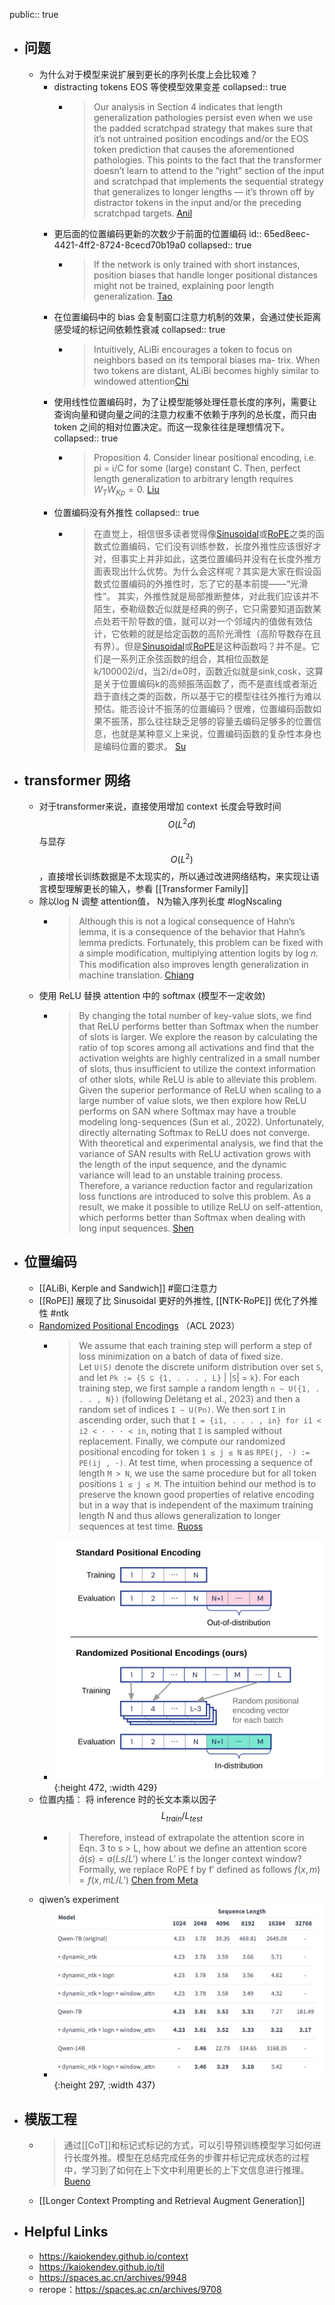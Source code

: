 public:: true

- ## 问题
	- 为什么对于模型来说扩展到更长的序列长度上会比较难？
		- distracting tokens EOS 等使模型效果变差
		  collapsed:: true
			- > Our analysis in Section 4 indicates that length generalization pathologies persist even when we use the padded scratchpad strategy that makes sure that it’s not untrained position encodings and/or the EOS token prediction that causes the aforementioned pathologies. This points to the fact that the transformer doesn’t learn to attend to the “right” section of the input and scratchpad that implements the sequential strategy that generalizes to longer lengths — it’s thrown off by distractor tokens in the input and/or the preceding scratchpad targets. [Anil](https://arxiv.org/abs/2207.04901)
		- 更后面的位置编码更新的次数少于前面的位置编码
		  id:: 65ed8eec-4421-4ff2-8724-8cecd70b19a0
		  collapsed:: true
			- > If the network is only trained with short instances, position biases that handle longer positional distances might not be trained, explaining poor length generalization. [Tao](https://arxiv.org/abs/2305.04859)
		- 在位置编码中的 bias 会复制窗口注意力机制的效果，会通过使长距离感受域的标记间依赖性衰减
		  collapsed:: true
			- > Intuitively, ALiBi encourages a token to focus on neighbors based on its temporal biases ma- trix. When two tokens are distant, ALiBi becomes highly similar to windowed attention[Chi](https://arxiv.org/abs/2212.10356)
		- 使用线性位置编码时，为了让模型能够处理任意长度的序列，需要让查询向量和键向量之间的注意力权重不依赖于序列的总长度，而只由 token 之间的相对位置决定。而这一现象往往是理想情况下。
		  collapsed:: true
			- >Proposition 4. Consider linear positional encoding, i.e. pi = i/C for some (large) constant C. Then, perfect length generalization to arbitrary length requires $W_T W_{Kp} = 0$. [Liu](https://arxiv.org/pdf/2306.00946.pdf)
		- 位置编码没有外推性
		  collapsed:: true
			- > 在直觉上，相信很多读者觉得像[Sinusoidal](https://kexue.fm/archives/8231)或[RoPE](https://kexue.fm/archives/8265)之类的函数式位置编码，它们没有训练参数，长度外推性应该很好才对，但事实上并非如此，这类位置编码并没有在长度外推方面表现出什么优势。为什么会这样呢？其实是大家在假设函数式位置编码的外推性时，忘了它的基本前提——“光滑性”。 
			  其实，外推性就是局部推断整体，对此我们应该并不陌生，泰勒级数近似就是经典的例子，它只需要知道函数某点处若干阶导数的值，就可以对一个邻域内的值做有效估计，它依赖的就是给定函数的高阶光滑性（高阶导数存在且有界）。但是[Sinusoidal](https://kexue.fm/archives/8231)或[RoPE](https://kexue.fm/archives/8265)是这种函数吗？并不是。它们是一系列正余弦函数的组合，其相位函数是k/100002i/d，当2i/d≈0时，函数近似就是sink,cosk，这算是关于位置编码k的高频振荡函数了，而不是直线或者渐近趋于直线之类的函数，所以基于它的模型往往外推行为难以预估。能否设计不振荡的位置编码？很难，位置编码函数如果不振荡，那么往往缺乏足够的容量去编码足够多的位置信息，也就是某种意义上来说，位置编码函数的复杂性本身也是编码位置的要求。 [Su](https://kexue.fm/archives/9431)
- ## transformer 网络
	- 对于transformer来说，直接使用增加 context 长度会导致时间$$O(L^2d)$$与显存$$O(L^2)$$，直接增长训练数据是不太现实的，所以通过改进网络结构，来实现让语言模型理解更长的输入，参看 [[Transformer Family]]
	- 除以log N 调整 attention值， N为输入序列长度 #logNscaling
		- > Although this is not a logical consequence of Hahn’s lemma, it is a consequence of the behavior that Hahn’s lemma predicts. Fortunately, this problem can be fixed with a simple modification, multiplying attention logits by log 𝑛. This modification also improves length generalization in machine translation. [Chiang](https://arxiv.org/pdf/2202.12172.pdf)
	- 使用 ReLU 替换 attention 中的 softmax (模型不一定收敛)
		- > By changing the total number of key-value slots, we find that ReLU performs better than Softmax when the number of slots is larger. We explore the reason by calculating the ratio of top scores among all activations and find that the activation weights are highly centralized in a small number of slots, thus insufficient to utilize the context information of other slots, while ReLU is able to alleviate this problem. Given the superior performance of ReLU when scaling to a large number of value slots, we then explore how ReLU performs on SAN where Softmax may have a trouble modeling long-sequences (Sun et al., 2022). Unfortunately, directly alternating Softmax to ReLU does not converge. With theoretical and experimental analysis, we find that the variance of SAN results with ReLU activation grows with the length of the input sequence, and the dynamic variance will lead to an unstable training process. Therefore, a variance reduction factor and regularization loss functions are introduced to solve this problem. As a result, we make it possible to utilize ReLU on self-attention, which performs better than Softmax when dealing with long input sequences. [Shen](https://arxiv.org/abs/2302.06461)
- ## 位置编码
	- [[ALiBi, Kerple and Sandwich]] #窗口注意力
	- [[RoPE]] 展现了比 Sinusoidal 更好的外推性, [[NTK-RoPE]] 优化了外推性 #ntk
	- [Randomized Positional Encodings](https://github.com/deepmind/randomized_positional_encodings)  （ACL 2023）
		- >We assume that each training step will perform a step of loss minimization on a batch of data of fixed size. Let `U(S)` denote the discrete uniform distribution over set `S`, and let `Pk := {S ⊆ {1, . . . , L}` | |`S`| = `k`}. For each training step, we first sample a random length `n ∼ U({1, . . . , N})` (following Delétang et al., 2023) and then a random set of indices `I ∼ U(Pn)`. We then sort `I` in ascending order, such that `I = {i1, . . . , in} for i1 < i2 < · · · < in`, noting that `I` is sampled without replacement. Finally, we compute our randomized positional encoding for token `1 ≤ j ≤ N` as `RPE(j, ·) := PE(ij , ·)`. At test time, when processing a sequence of length `M > N`, we use the same procedure but for all token positions `1 ≤ j ≤ M`. The intuition behind our method is to preserve the known good properties of relative encoding but in a way that is independent of the maximum training length N and thus allows generalization to longer sequences at test time. [Ruoss](https://arxiv.org/abs/2305.16843)
		- ![random_pe.png](../assets/random_pe.png){:height 472, :width 429}
	- 位置内插： 将 inference 时的长文本乘以因子$$L_{train}/L_{test}$$
		- >Therefore, instead of extrapolate the attention score in Eqn. 3 to s > L, how about we define an attention score $\tilde{a}(s) = a(Ls/L′)$ where L′ is the longer context window? Formally, we replace RoPE f by f′ defined as follows $f(x,m) = f (x, mL/L')$ [Chen from Meta](https://arxiv.org/pdf/2306.15595.pdf)
	- qiwen’s experiment
		- ![qiwen_exp.png](../assets/qiwen_exp.png){:height 297, :width 437}
- ## 模版工程
	- > 通过[[CoT]]和标记式标记的方式，可以引导预训练模型学习如何进行长度外推。模型在总结完成任务的步骤并标记完成状态的过程中，学习到了如何在上下文中利用更长的上下文信息进行推理。[Bueno](https://arxiv.org/abs/2208.11445)
	- [[Longer Context Prompting and Retrieval Augment Generation]]
- ## Helpful Links
	- https://kaiokendev.github.io/context
	- https://kaiokendev.github.io/til
	- https://spaces.ac.cn/archives/9948
	- rerope：https://spaces.ac.cn/archives/9708
